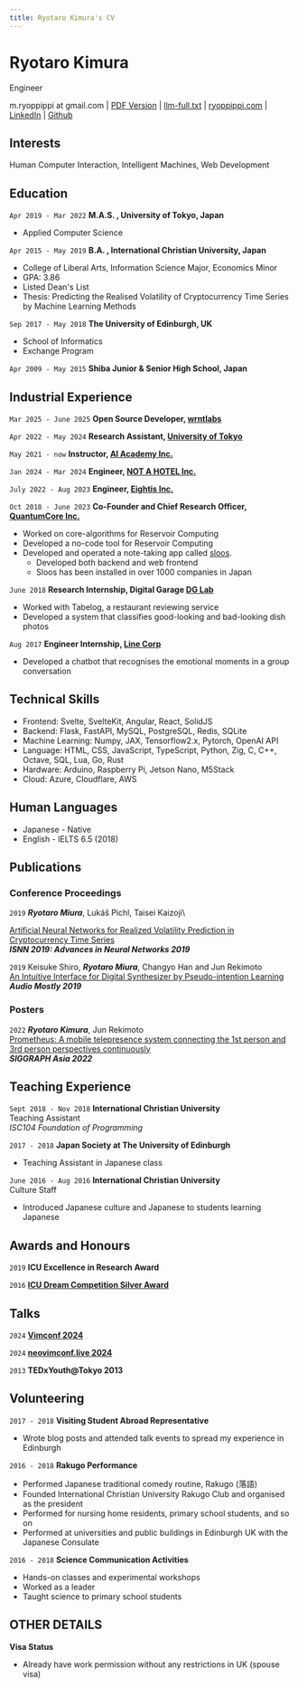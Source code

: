 ```yaml
---
title: Ryotaro Kimura's CV
---
```


# Ryotaro Kimura

Engineer

<div id="webaddress">
  m.ryoppippi at gmail.com
| <a href="https://cv.ryoppippi.com/ryotaro_kimura.pdf", target="_blank">PDF Version</a>
| <a href="https://cv.ryoppippi.com/llms-full.txt", target="_blank">llm-full.txt</a>
| <a href="https://ryoppippi.com" target="_blank">ryoppippi.com</a>
| <a href="https://www.linkedin.com/in/ryoppippi/" target="_blank">LinkedIn</a>
| <a href="https://www.github.com/ryoppippi/" target="_blank">Github</a>
</div>

## Interests

Human Computer Interaction, Intelligent Machines, Web Development

## Education

<!-- `Apr 2022 -` **Ph.D. candidate, University of Tokyo, Japan** -->

<!-- - Applied Computer Science -->

`Apr 2019 - Mar 2022` **M.A.S. , University of Tokyo, Japan**

- Applied Computer Science

`Apr 2015 - May 2019` **B.A. , International Christian University, Japan**

- College of Liberal Arts, Information Science Major, Economics Minor
- GPA: 3.86
- Listed Dean's List
- Thesis: Predicting the Realised Volatility of Cryptocurrency Time Series by
  Machine Learning Methods

`Sep 2017 - May 2018` **The University of Edinburgh, UK**

- School of Informatics
- Exchange Program

`Apr 2009 - May 2015` **Shiba Junior & Senior High School, Japan**

## Industrial Experience

`Mar 2025 - June 2025` **Open Source Developer,
[wrntlabs](https://wrtnlabs.io/)**

`Apr 2022 - May 2024` **Research Assistant,
[University of Tokyo](https://www.u-tokyo.ac.jp/en/)**

`May 2021 - now` **Instructor, [AI Academy Inc.](https://aiacademy.jp)**

`Jan 2024 - Mar 2024` **Engineer, [NOT A HOTEL Inc.](https://notahotel.com/)**

`July 2022 - Aug 2023` **Engineer, [Eightis Inc.](https://eightis.co.jp)**

`Oct 2018 - June 2023` **Co-Founder and Chief Research Officer,
[QuantumCore Inc.](https://www.qcore.co.jp/)**

- Worked on core-algorithms for Reservoir Computing
- Developed a no-code tool for Reservoir Computing
- Developed and operated a note-taking app called
  [sloos](https://sloos.qcore.co.jp/).
  - Developed both backend and web frontend
  - Sloos has been installed in over 1000 companies in Japan

`June 2018` **Research Internship, Digital Garage
[DG Lab](https://www.dglab.com/en/)**

- Worked with Tabelog, a restaurant reviewing service
- Developed a system that classifies good-looking and bad-looking dish photos

`Aug 2017` **Engineer Internship, [Line Corp](https://line.me/en/)**

- Developed a chatbot that recognises the emotional moments in a group
  conversation

## Technical Skills

- Frontend: Svelte, SvelteKit, Angular, React, SolidJS
- Backend: Flask, FastAPI, MySQL, PostgreSQL, Redis, SQLite
- Machine Learning: Numpy, JAX, Tensorflow2.x, Pytorch, OpenAI API
- Language: HTML, CSS, JavaScript, TypeScript, Python, Zig, C, C++, Octave, SQL,
  Lua, Go, Rust
- Hardware: Arduino, Raspberry Pi, Jetson Nano, M5Stack
- Cloud: Azure, Cloudflare, AWS

## Human Languages

- Japanese - Native
- English - IELTS 6.5 (2018)

## Publications

### Conference Proceedings

`2019` **_Ryotaro Miura_**, Lukáš Pichl, Taisei Kaizoji\

[Artificial Neural Networks for Realized Volatility Prediction in Cryptocurrency Time Series](https://link.springer.com/chapter/10.1007/978-3-030-22796-8_18)\
**_ISNN 2019: Advances in Neural Networks 2019_**

`2019` Keisuke Shiro, **_Ryotaro Miura_**, Changyo Han and Jun Rekimoto\
[An Intuitive Interface for Digital Synthesizer by Pseudo-intention Learning](https://dl.acm.org/doi/10.1145/3356590.3356598)\
**_Audio Mostly 2019_**

### Posters

`2022` **_Ryotaro Kimura_**, Jun Rekimoto\
[Prometheus: A mobile telepresence system connecting the 1st person and 3rd person perspectives continuously](https://dl.acm.org/doi/10.1145/3550082.3564187)\
**_SIGGRAPH Asia 2022_**

## Teaching Experience

`Sept 2018 - Nov 2018` **International Christian University**\
Teaching Assistant\
_ISC104 Foundation of Programming_

`2017 - 2018` **Japan Society at The University of Edinburgh**

- Teaching Assistant in Japanese class

`June 2016 - Aug 2016` **International Christian University**\
Culture Staff

- Introduced Japanese culture and Japanese to students learning Japanese

## Awards and Honours

`2019` **ICU Excellence in Research Award**

`2016`
**[ICU Dream Competition Silver Award](https://www.icualumni.com/news/4548)**

## Talks

`2024` **[Vimconf 2024](https://vimconf.org/2024/#menu-time-table)**

`2024` **[neovimconf.live 2024](https://neovimconf.live/speakers/ryo)**

`2013` **TEDxYouth@Tokyo 2013**

## Volunteering

`2017 - 2018` **Visiting Student Abroad Representative**

- Wrote blog posts and attended talk events to spread my experience in Edinburgh

`2016 - 2018` **Rakugo Performance**

- Performed Japanese traditional comedy routine, Rakugo (落語)
- Founded International Christian University Rakugo Club and organised as the
  president
- Performed for nursing home residents, primary school students, and so on
- Performed at universities and public buildings in Edinburgh UK with the
  Japanese Consulate

`2016 - 2018` **Science Communication Activities**

- Hands-on classes and experimental workshops
- Worked as a leader
- Taught science to primary school students

## OTHER DETAILS

**Visa Status**

- Already have work permission without any restrictions in UK (spouse visa)

<!-- ### Footer

Last updated: May 2013 -->
